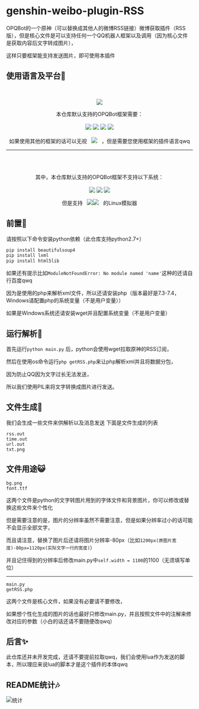 # genshin-weibo-plugin-RSS
OPQBot的一个原神（可以替换成其他人的微博RSS链接）微博获取插件（RSS版），但是核心文件是可以支持任何一个QQ机器人框架以及调用（因为核心文件是获取内容后文字转成图片），

这样只要框架能支持发送图片，即可使用本插件

## 使用语言及平台💭
<br>
<p align="center">
<img src="https://avatars.githubusercontent.com/u/69132853?s=120&v=4"/>
</p>

<p align="center">
  本仓库默认支持的OPQBot框架需要：<br><br>
  <img src="https://img.shields.io/badge/Python-2.7+-326c9c?logo=Python&logoColor=326c9c"/>
  <img src="https://img.shields.io/badge/PHP-7.3+-777bb3?logo=PHP&logoColor=777bb3"/>
  <img src="https://img.shields.io/badge/Lua-5.0-000080?logo=Lua&logoColor=000080"/>
  <img src="https://img.shields.io/badge/Shell(bash/sh)-1.0-3e484a?logo=GNU%20Bash&logoColor=ffffff"/>
  <br><br>
  如果使用其他的框架的话可以无视&nbsp&nbsp&nbsp<img src="https://img.shields.io/badge/Lua-5.0-000080?logo=Lua&logoColor=000080"/>&nbsp&nbsp&nbsp，但是需要您使用框架的插件语言qwq
</p>
 <hr>
 <br>
 <br>
 <p align="center">
其中，本仓库默认支持的OPQBot框架不支持以下系统：<br><br>
<img src="https://img.shields.io/badge/Android--0?style=social&logo=Android&logoColor=3DDC84"/>
<img src="https://img.shields.io/badge/Windows10--0?style=social&logo=Windows&logoColor=0078D6"/>
<img src="https://img.shields.io/badge/IOS--0?style=social&logo=IOS&logoColor=black"/>
</p>
 <p align="center">
但是支持&nbsp&nbsp&nbsp<img src="https://img.shields.io/badge/Android--0?style=social&logo=Android&logoColor=3DDC84"/><img src="https://img.shields.io/badge/Windows10--0?style=social&logo=Windows&logoColor=0078D6"/>&nbsp&nbsp&nbsp的Linux模拟器
</p>



## 前置💨
请按照以下命令安装python依赖（此仓库支持python2.7+）
```python
pip install beautifulsoup4
pip install lxml
pip install html5lib
```
如果还有提示比如```ModuleNotFoundError: No module named 'name'```这种的还请自行百度qwq

因为是使用的php来解析xml文件，所以还请安装php（版本最好是7.3-7.4，Windows请配置php的系统变量（不是用户变量））

如果是Windows系统还请安装wget并且配置系统变量（不是用户变量）

## 运行解析💬
首先运行```python main.py``` 后，python会使用wget拉取原神的RSS订阅，

然后在使用os命令运行```php getRSS.php```来让php解析xml并且将数据分包，

因为防止QQ因为文字过长无法发送，

所以我们使用PIL来将文字转换成图片进行发送。

## 文件生成👀
我们会生成一些文件来供解析以及消息发送
下面是文件生成的列表
```
rss.out
time.out
url.out
txt.png
```
## 文件用途😺

```
bg.png
font.ttf
```
这两个文件是python的文字转图片用到的字体文件和背景图片，你可以修改或替换这些文件来个性化

但是需要注意的是，图片的分辨率虽然不需要注意，但是如果分辨率过小的话可能不会显示全部文字，

而且请注意，替换了图片后还请将图片分辨率-80px（比如```1200px(原图片宽度)-80px=1120px(实际文字一行的宽度)```）

并且记住得到的分辨率后修改main.py中```self.width = 1100```的1100（无须填写单位）

<hr>

```
main.py
getRSS.php
```
这两个文件是核心文件，如果没有必要请不要修改，

如果想个性化生成的图片的话也最好只修改main.py，并且按照文件中的注解来修改对应的参数（小白的话还请不要随便改qwq）

## 后言✨
此仓库还并未开发完成，还请不要提前拉取qwq，我们会使用lua作为发送的脚本，所以理应来说lua的脚本才是这个插件的本体qwq


## README统计🎶
![统计](https://count.getloli.com/get/@misaka10843?theme=elbooru)
